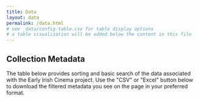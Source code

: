```yaml
---
title: Data
layout: data
permalink: /data.html
# see _data/config-table.csv for table display options
# a table visualization will be added below the content in this file
---
```


## Collection Metadata

The table below provides sorting and basic search of the data associated with the Early Irish Cinema project. 
Use the "CSV" or "Excel" button below to download the filtered metadata you see on the page in your preferred format.
